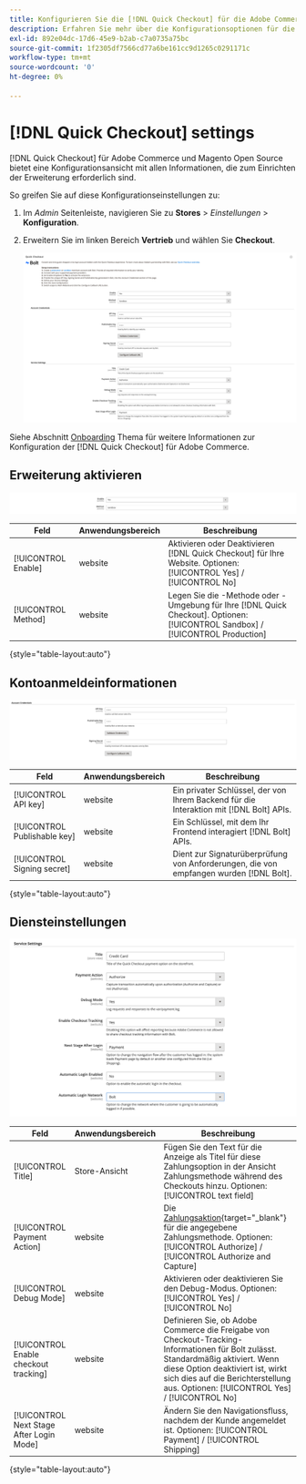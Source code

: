 ```yaml
---
title: Konfigurieren Sie die [!DNL Quick Checkout] für die Adobe Commerce-Erweiterung
description: Erfahren Sie mehr über die Konfigurationsoptionen für die [!DNL Quick Checkout] und wie Sie die Erweiterung erfolgreich integrieren und einrichten.
exl-id: 892e04dc-17d6-45e9-b2ab-c7a0735a75bc
source-git-commit: 1f2305df7566cd77a6be161cc9d1265c0291171c
workflow-type: tm+mt
source-wordcount: '0'
ht-degree: 0%

---
```


# [!DNL Quick Checkout] settings

[!DNL Quick Checkout] für Adobe Commerce und Magento Open Source bietet eine Konfigurationsansicht mit allen Informationen, die zum Einrichten der Erweiterung erforderlich sind.

So greifen Sie auf diese Konfigurationseinstellungen zu:

1. Im _Admin_ Seitenleiste, navigieren Sie zu **Stores** > _Einstellungen_ > **Konfiguration**.
1. Erweitern Sie im linken Bereich **Vertrieb** und wählen Sie **Checkout**.

   ![Quick Checkout](assets/quick-checkout-main-view-admin.png)

Siehe Abschnitt [Onboarding](../quick-checkout/onboarding.md) Thema für weitere Informationen zur Konfiguration der [!DNL Quick Checkout] für Adobe Commerce.

## Erweiterung aktivieren

![Quick Checkout](assets/enable-method.png)

| Feld | Anwendungsbereich | Beschreibung |
|---|---|---|
| [!UICONTROL Enable] | website | Aktivieren oder Deaktivieren [!DNL Quick Checkout] für Ihre Website. Optionen: [!UICONTROL Yes] / [!UICONTROL No] |
| [!UICONTROL Method] | website | Legen Sie die -Methode oder -Umgebung für Ihre [!DNL Quick Checkout]. Optionen: [!UICONTROL Sandbox] / [!UICONTROL Production] |

{style=&quot;table-layout:auto&quot;}

## Kontoanmeldeinformationen

![Quick Checkout](assets/account-creds.png)

| Feld | Anwendungsbereich | Beschreibung |
|---|---|---|
| [!UICONTROL API key] | website | Ein privater Schlüssel, der von Ihrem Backend für die Interaktion mit [!DNL Bolt] APIs. |
| [!UICONTROL Publishable key] | website | Ein Schlüssel, mit dem Ihr Frontend interagiert [!DNL Bolt] APIs. |
| [!UICONTROL Signing secret] | website | Dient zur Signaturüberprüfung von Anforderungen, die von empfangen wurden [!DNL Bolt]. |

{style=&quot;table-layout:auto&quot;}

## Diensteinstellungen

![Quick Checkout](assets/service-settings.png)

| Feld | Anwendungsbereich | Beschreibung |
|---|---|---|
| [!UICONTROL Title] | Store-Ansicht | Fügen Sie den Text für die Anzeige als Titel für diese Zahlungsoption in der Ansicht Zahlungsmethode während des Checkouts hinzu. Optionen: [!UICONTROL text field] |
| [!UICONTROL Payment Action] | website | Die [Zahlungsaktion](https://docs.magento.com/user-guide/configuration/sales/payment-methods.html#payment-actions){target=&quot;_blank&quot;} für die angegebene Zahlungsmethode. Optionen: [!UICONTROL Authorize] / [!UICONTROL Authorize and Capture] |
| [!UICONTROL Debug Mode] | website | Aktivieren oder deaktivieren Sie den Debug-Modus. Optionen: [!UICONTROL Yes] / [!UICONTROL No] |
| [!UICONTROL Enable checkout tracking] | website | Definieren Sie, ob Adobe Commerce die Freigabe von Checkout-Tracking-Informationen für Bolt zulässt. Standardmäßig aktiviert. Wenn diese Option deaktiviert ist, wirkt sich dies auf die Berichterstellung aus. Optionen: [!UICONTROL Yes] / [!UICONTROL No] |
| [!UICONTROL Next Stage After Login Mode] | website | Ändern Sie den Navigationsfluss, nachdem der Kunde angemeldet ist. Optionen: [!UICONTROL Payment] / [!UICONTROL Shipping] |

{style=&quot;table-layout:auto&quot;}
